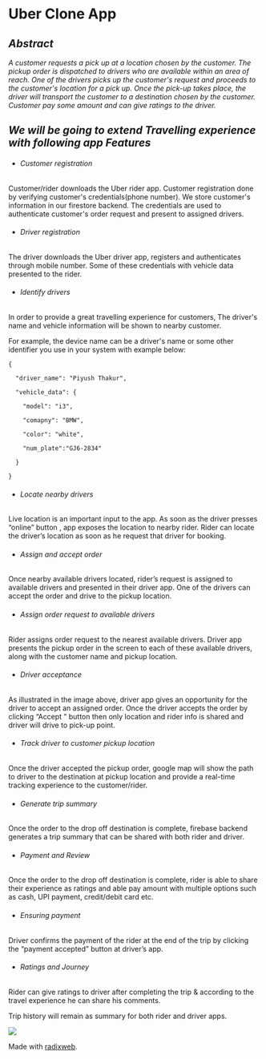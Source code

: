 # **Uber Clone App**

## ***Abstract***

_A customer requests a pick up at a location chosen by the customer. The pickup order is dispatched to drivers who are available within an area of reach. One of the drivers picks up the customer's request and proceeds to the customer's location for a pick up. Once the pick-up takes place, the driver will transport the customer to a destination chosen by the customer. Customer pay some amount and can give ratings to the driver._

## ***We will be going to extend Travelling experience with following app Features***


- ###### Customer registration 

Customer/rider downloads the Uber rider app. Customer registration done by verifying customer's credentials(phone number). We store customer's information in our firestore backend. The credentials are used to authenticate customer's order request and present to assigned drivers. 

- ###### Driver registration 

The driver downloads the Uber driver app, registers and authenticates through mobile number. Some of these credentials with vehicle data presented to the rider. 

 

- ###### Identify drivers 

In order to provide a great travelling experience for customers, The driver's name and vehicle information will be shown to nearby customer. 

For example, the device name can be a driver's name or some other identifier you use in your system with example below: 
```
{ 

  "driver_name": "Piyush Thakur", 

  "vehicle_data": { 

    "model": "i3", 

    "comapny": "BMW", 

    "color": "white", 

    "num_plate":"GJ6-2834" 

  } 

} 
```
- ###### Locate nearby drivers 

Live location is an important input to the app. As soon as the driver presses “online” button , app exposes the location  to nearby rider. Rider can locate the driver’s location as soon as he request that driver for booking. 

- ###### Assign and accept order 

Once nearby available drivers located, rider’s request is assigned to available drivers and presented in their driver app. One of the drivers can accept the order and drive to the pickup location. 

- ###### Assign order request to available drivers 

Rider assigns order request to the nearest available drivers. Driver app presents the pickup order in the screen to each of these available drivers, along with the customer name and pickup location.  

- ###### Driver acceptance 

As illustrated in the image above, driver app gives an opportunity for the driver to accept an assigned order. Once the driver accepts the order by clicking “Accept  ” button then only location and rider info is shared and driver will drive to pick-up point. 

- ###### Track driver to customer pickup location 

Once the driver accepted the pickup order, google map will show the path to driver to the destination at pickup location and provide a real-time tracking experience to the customer/rider. 

- ###### Generate trip summary 

Once the order to the drop off destination is complete, firebase backend generates a trip summary that can be shared with both rider and driver. 

- ###### Payment and Review 

Once the order to the drop off destination is complete, rider is able to share their experience as ratings and able pay amount with multiple options such as cash, UPI payment, credit/debit card etc. 

- ###### Ensuring payment 

Driver confirms the payment of the rider at the end of the trip by clicking the “payment accepted” button at driver’s app. 

- ###### Ratings and Journey 

Rider can give ratings to driver after completing the trip & according to the travel experience he can share his comments. 

Trip history will remain as summary for both rider and driver apps. 

<a href="https://github.com/zalakuldip740/Uber_Clone/graphs/contributors">
  <img src="https://contrib.rocks/image?repo=zalakuldip740/Uber_Clone" />
</a>

Made with [radixweb](https://github.com/zalakuldip740/Uber_Clone).
